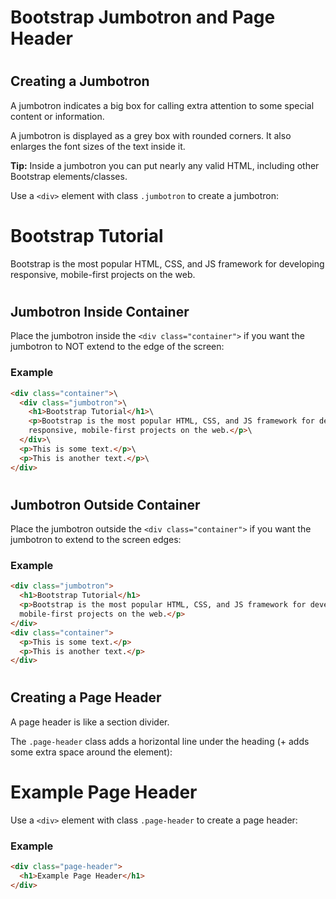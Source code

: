 Bootstrap Jumbotron and Page Header
===================================

#  

#  

Creating a Jumbotron
--------------------

A jumbotron indicates a big box for calling extra attention to some special content or information.

A jumbotron is displayed as a grey box with rounded corners. It also enlarges the font sizes of the text inside it.

**Tip:** Inside a jumbotron you can put nearly any valid HTML, including other Bootstrap elements/classes.

Use a `<div>` element with class `.jumbotron` to create a jumbotron:

Bootstrap Tutorial
==================

Bootstrap is the most popular HTML, CSS, and JS framework for developing responsive, mobile-first projects on the web.

#  

Jumbotron Inside Container
--------------------------

Place the jumbotron inside the `<div class="container">` if you want the jumbotron to NOT extend to the edge of the screen:

### Example

``` html
<div class="container">\
  <div class="jumbotron">\
    <h1>Bootstrap Tutorial</h1>\
    <p>Bootstrap is the most popular HTML, CSS, and JS framework for developing\
    responsive, mobile-first projects on the web.</p>\
  </div>\
  <p>This is some text.</p>\
  <p>This is another text.</p>\
</div>
```

#  

#  

Jumbotron Outside Container
---------------------------

Place the jumbotron outside the `<div class="container">` if you want the jumbotron to extend to the screen edges:

### Example

``` html
<div class="jumbotron">
  <h1>Bootstrap Tutorial</h1>
  <p>Bootstrap is the most popular HTML, CSS, and JS framework for developing responsive,
  mobile-first projects on the web.</p>
</div>
<div class="container">
  <p>This is some text.</p>
  <p>This is another text.</p>
</div>
```

#  

Creating a Page Header
----------------------

A page header is like a section divider.

The `.page-header` class adds a horizontal line under the heading (+ adds some extra space around the element):

Example Page Header
===================

Use a `<div>` element with class `.page-header` to create a page header:

### Example
``` html
<div class="page-header">
  <h1>Example Page Header</h1>
</div>
```